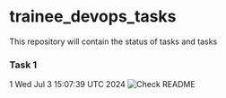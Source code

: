 # trainee_devops_tasks
This repository will contain the status of tasks and tasks

### Task 1
1
Wed Jul  3 15:07:39 UTC 2024
![Check README](https://github.com/vasyldmitrovich/trainee_devops_tasks/actions/workflows/task1.yml/badge.svg)

